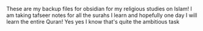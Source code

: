 These are my backup files for obsidian for my religious studies on Islam!
I am taking tafseer notes for all the surahs I learn and hopefully one day I will learn the entire Quran! Yes yes I know that's quite the ambitious task
